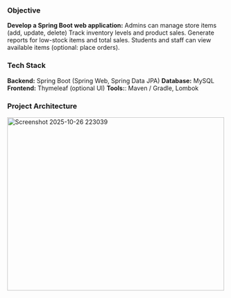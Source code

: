 ### Objective
**Develop a Spring Boot web application:**
Admins can manage store items (add, update, delete)
Track inventory levels and product sales.
Generate reports for low-stock items and total sales.
Students and staff can view available items (optional: place orders).
### Tech Stack
**Backend:** Spring Boot (Spring Web, Spring Data JPA)
**Database:** MySQL
**Frontend:** Thymeleaf (optional UI)
**Tools:**: Maven / Gradle, Lombok

### Project Architecture
<img width="500" height="400" alt="Screenshot 2025-10-26 223039" src="https://github.com/user-attachments/assets/8973628b-9bdf-4827-bdd1-03d0e8523339" />

